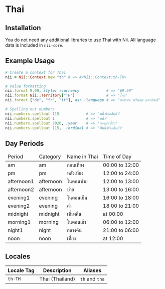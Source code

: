 <!-- This file has been generated. Source: languages/_template.md.erb -->

# Thai

## Installation

You do not need any additional libraries to use Thai with Nii.
All language data is included in `nii-core`.

## Example Usage

``` ruby
# Create a context for Thai
nii = Nii::Context.new "th" # => #<Nii::Context:th-TH>

# Value formatting
nii.format 9.99, style: :currency            # => "฿9.99"
nii.format Nii::Territory["TH"]              # => "ไทย"
nii.format ["de", "fr", "it"], as: :language # => "เยอรมัน ฝรั่งเศส และอิตาลี"

# Spelling out numbers
nii.numbers.spellout 115            # => "หนึ่ง​ร้อย​สิบ​ห้า"
nii.numbers.spellout 1              # => "หนึ่ง"
nii.numbers.spellout 2020, :year    # => "สอง​พัน​ยี่​สิบ"
nii.numbers.spellout 115,  :ordinal # => "ที่​หนึ่ง​ร้อย​สิบ​ห้า"
```

## Day Periods


<table>
  <thead>
    <tr>
      <td>Period</td>
      <td>Category</td>
      <td>Name in Thai</td>
      <td>Time of Day</td>
    </tr>
  </thead>
  <tbody>
    <tr>
      <td>am</td>
      <td>am</td>
      <td>ก่อนเที่ยง</td>
      <td>00:00 to 12:00</td>
    </tr>
    <tr>
      <td>pm</td>
      <td>pm</td>
      <td>หลังเที่ยง</td>
      <td>12:00 to 24:00</td>
    </tr>
    <tr>
      <td>afternoon1</td>
      <td>afternoon</td>
      <td>ในตอนบ่าย</td>
      <td>12:00 to 13:00</td>
    </tr>
    <tr>
      <td>afternoon2</td>
      <td>afternoon</td>
      <td>บ่าย</td>
      <td>13:00 to 16:00</td>
    </tr>
    <tr>
      <td>evening1</td>
      <td>evening</td>
      <td>ในตอนเย็น</td>
      <td>16:00 to 18:00</td>
    </tr>
    <tr>
      <td>evening2</td>
      <td>evening</td>
      <td>ค่ำ</td>
      <td>18:00 to 21:00</td>
    </tr>
    <tr>
      <td>midnight</td>
      <td>midnight</td>
      <td>เที่ยงคืน</td>
      <td>at 00:00</td>
    </tr>
    <tr>
      <td>morning1</td>
      <td>morning</td>
      <td>ในตอนเช้า</td>
      <td>06:00 to 12:00</td>
    </tr>
    <tr>
      <td>night1</td>
      <td>night</td>
      <td>กลางคืน</td>
      <td>21:00 to 06:00</td>
    </tr>
    <tr>
      <td>noon</td>
      <td>noon</td>
      <td>เที่ยง</td>
      <td>at 12:00</td>
    </tr>
  </tbody>
</table>



## Locales

<table>
  <thead>
    <tr>
      <th>Locale Tag</th>
      <th>Description</th>
      <th>Aliases</th>
    </tr>
  </thead>
  <tbody>
    <tr>
      <td><code>th-TH</code></td>
      <td>Thai (Thailand)</td>
      <td><code>th</code> and <code>tha</code></td>
    </tr>
  </tbody>
</table>

